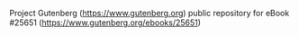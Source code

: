 Project Gutenberg (https://www.gutenberg.org) public repository for eBook #25651 (https://www.gutenberg.org/ebooks/25651)
